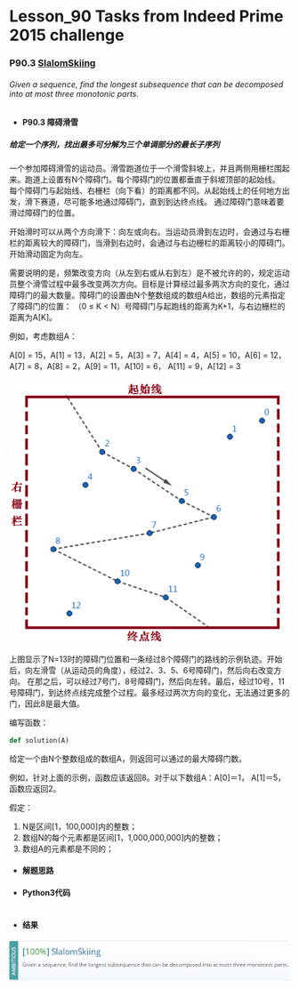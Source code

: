 # Lesson_90 Tasks from Indeed Prime 2015 challenge


### P90.3 [SlalomSkiing](https://app.codility.com/programmers/lessons/90-tasks_from_indeed_prime_2015_challenge/slalom_skiing/) 


###### Given a sequence, find the longest subsequence that can be decomposed into at most three monotonic parts.

* #### P90.3  障碍滑雪

##### 给定一个序列，找出最多可分解为三个单调部分的最长子序列

一个参加障碍滑雪的运动员。滑雪跑道位于一个滑雪斜坡上，并且两侧用栅栏围起来。跑道上设置有N个障碍门。每个障碍门的位置都垂直于斜坡顶部的起始线。
每个障碍门与起始线、右栅栏（向下看）的距离都不同。从起始线上的任何地方出发，滑下赛道，尽可能多地通过障碍门，直到到达终点线。
通过障碍门意味着要滑过障碍门的位置。

开始滑时可以从两个方向滑下：向左或向右。当运动员滑到左边时，会通过与右栅栏的距离较大的障碍门，当滑到右边时，会通过与右边栅栏的距离较小的障碍门。开始滑动固定为向左。

需要说明的是，频繁改变方向（从左到右或从右到左）是不被允许的的，规定运动员整个滑雪过程中最多改变两次方向。目标是计算经过最多两次方向的变化，通过障碍门的最大数量。障碍门的设置由N个整数组成的数组A给出，数组的元素指定了障碍门的位置：
（0 ≤ K < N）号障碍门与起跑线的距离为K+1，与右边栅栏的距离为A[K]。

例如，考虑数组A：

A[0] = 15，A[1] = 13，A[2] = 5，A[3] = 7，A[4] = 4，A[5] = 10，A[6] = 12，A[7] = 8，A[8] = 2，A[9] = 11，A[10] = 6，
A[11] = 9，A[12] = 3

![image](https://github.com/Anfany/Codility-Lessons-By-Python3/blob/master/L90_Tasks%20from%20Indeed%20Prime%202015%20challenge/90.3.11.png)

上图显示了N=13时的障碍门位置和一条经过8个障碍门的路线的示例轨迹。开始后，向左滑雪（从运动员的角度），经过2、3、5、6号障碍门，然后向右改变方向。
在那之后，可以经过7号门，8号障碍门，然后向左转。最后，经过10号，11号障碍门，到达终点线完成整个过程。最多经过两次方向的变化，无法通过更多的门，因此8是最大值。

编写函数：
```python
def solution(A)
```
给定一个由N个整数组成的数组A，则返回可以通过的最大障碍门数。

例如，针对上面的示例，函数应该返回8。对于以下数组A：A[0]＝1， A[1]＝5，函数应返回2。

假定：
  1. N是区间[1，100,000]内的整数；
  2. 数组N的每个元素都是区间[1，1,000,000,000]内的整数；
  3. 数组A的元素都是不同的；
  
* #### 解题思路


* #### Python3代码


```python

```


* #### 结果

![image](https://github.com/Anfany/Codility-Lessons-By-Python3/blob/master/L90_Tasks%20from%20Indeed%20Prime%202015%20challenge/90.3.png)
